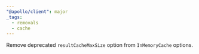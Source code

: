 ```yaml
---
"@apollo/client": major
_tags:
  - removals
  - cache
---
```


Remove deprecated `resultCacheMaxSize` option from `InMemoryCache` options.
